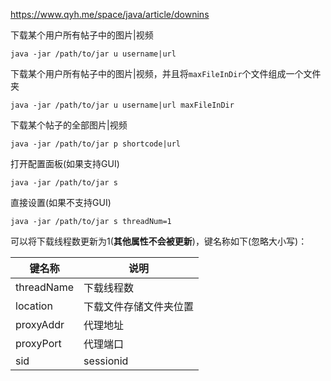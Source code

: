 https://www.qyh.me/space/java/article/downins

下载某个用户所有帖子中的图片|视频
```
java -jar /path/to/jar u username|url
```
下载某个用户所有帖子中的图片|视频，并且将`maxFileInDir`个文件组成一个文件夹
```
java -jar /path/to/jar u username|url maxFileInDir
```
下载某个帖子的全部图片|视频
```
java -jar /path/to/jar p shortcode|url
```
打开配置面板(如果支持GUI)
```
java -jar /path/to/jar s
```
直接设置(如果不支持GUI)
```
java -jar /path/to/jar s threadNum=1
```

可以将下载线程数更新为1(**其他属性不会被更新**)，键名称如下(忽略大小写)：

|  键名称  | 说明   |    
|  -  |  -  |
|  threadName  | 下载线程数   | 
|  location  | 下载文件存储文件夹位置   |    
|  proxyAddr  | 代理地址   |    
| proxyPort   | 代理端口   |   
| sid   | sessionid   |   